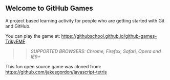 ## Welcome to GitHub Games

A project based learning activity for people who are getting started with Git and GitHub.

You can play the game at: https://githubschool.github.io/github-games-TrikyEMF

>> _*SUPPORTED BROWSERS*: Chrome, Firefox, Safari, Opera and IE9+_

This fun open source game was cloned from: https://github.com/jakesgordon/javascript-tetris
